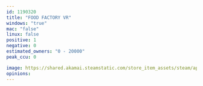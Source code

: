 ```yaml
---
id: 1190320
title: "FOOD FACTORY VR"
windows: "true"
mac: "false"
linux: false
positive: 1
negative: 0
estimated_owners: "0 - 20000"
peak_ccu: 0

image: https://shared.akamai.steamstatic.com/store_item_assets/steam/apps/1190320/header.jpg?t=1611125389
opinions:
---
```

